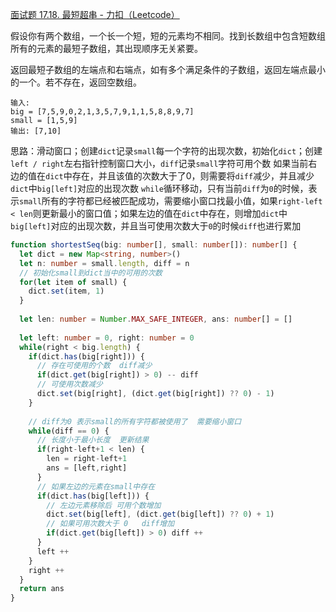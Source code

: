 [面试题 17.18. 最短超串 - 力扣（Leetcode）](https://leetcode.cn/problems/shortest-supersequence-lcci/description/)

假设你有两个数组，一个长一个短，短的元素均不相同。找到长数组中包含短数组所有的元素的最短子数组，其出现顺序无关紧要。

返回最短子数组的左端点和右端点，如有多个满足条件的子数组，返回左端点最小的一个。若不存在，返回空数组。

```
输入:
big = [7,5,9,0,2,1,3,5,7,9,1,1,5,8,8,9,7]
small = [1,5,9]
输出: [7,10]
```

思路：滑动窗口；创建`dict`记录`small`每一个字符的出现次数，初始化`dict`；创建`left / right`左右指针控制窗口大小，`diff`记录`small`字符可用个数
	如果当前右边的值在`dict`中存在，并且该值的次数大于了0，则需要将`diff`减少，并且减少`dict`中`big[left]`对应的出现次数
	`while`循环移动，只有当前`diff`为`0`的时候，表示`small`所有的字符都已经被匹配成功，需要缩小窗口找最小值，如果`right-left < len`则更新最小的窗口值；如果左边的值在`dict`中存在，则增加`dict`中`big[left]`对应的出现次数，并且当可使用次数大于`0`的时候`diff`也进行累加

```typescript
function shortestSeq(big: number[], small: number[]): number[] {
  let dict = new Map<string, number>()
  let n: number = small.length, diff = n
  // 初始化small到dict当中的可用的次数
  for(let item of small) {
    dict.set(item, 1)
  }
  
  let len: number = Number.MAX_SAFE_INTEGER, ans: number[] = []
  
  let left: number = 0, right: number = 0
  while(right < big.length) {
    if(dict.has(big[right])) {
      // 存在可使用的个数  diff减少
      if(dict.get(big[right]) > 0) -- diff
      // 可使用次数减少
      dict.set(big[right], (dict.get(big[right]) ?? 0) - 1)
    }
    
    // diff为0 表示small的所有字符都被使用了  需要缩小窗口
    while(diff == 0) {
      // 长度小于最小长度  更新结果
      if(right-left+1 < len) {
        len = right-left+1
        ans = [left,right]
      }
      // 如果左边的元素在small中存在
      if(dict.has(big[left])) {
        // 左边元素移除后 可用个数增加
        dict.set(big[left], (dict.get(big[left]) ?? 0) + 1)
        // 如果可用次数大于 0   diff增加
        if(dict.get(big[left]) > 0) diff ++
      }
      left ++
    }
    right ++
  }
  return ans
}
```

